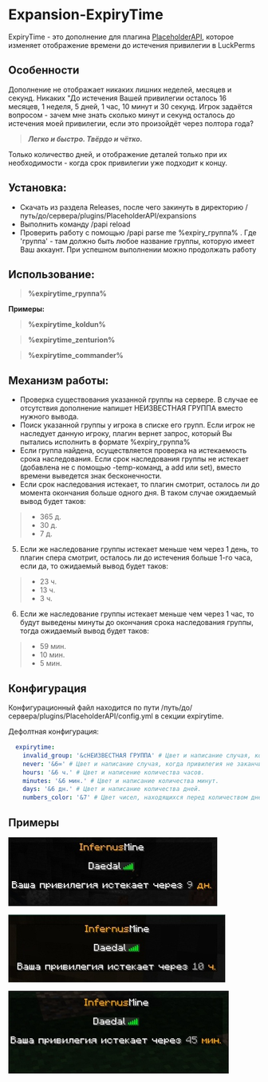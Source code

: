 # Expansion-ExpiryTime

ExpiryTime - это дополнение для плагина [PlaceholderAPI](http://placeholderapi.com/), которое изменяет отображение времени до истечения привилегии в LuckPerms

## Особенности
Дополнение не отображает никаких лишних неделей, месяцев и секунд. Никаких "До истечения Вашей привилегии осталось 16 месяцев, 1 неделя, 5 дней, 1 час, 10 минут и 30 секунд.
Игрок задаётся вопросом - зачем мне знать сколько минут и секунд осталось до истечения моей привилегии, если это произойдёт через полтора года? 

> ***Легко и быстро. Твёрдо и чётко.***

Только количество дней, и отображение деталей только при их необходимости - когда срок привилегии уже подходит к концу.

## Установка:
- Скачать из раздела Releases, после чего закинуть в директорию /путь/до/сервера/plugins/PlaceholderAPI/expansions
- Выполнить команду /papi reload
- Проверить работу с помощью /papi parse me %expiry_группа% . Где 'группа' - там должно быть любое название группы, которую имеет Ваш аккаунт. При успешном выполнении можно продолжать работу

## Использование:
> **%expirytime_группа%**

**Примеры:**
> **%expirytime_koldun%**

> **%expirytime_zenturion%**

> **%expirytime_commander%**

## Механизм работы:
- Проверка существования указанной группы на сервере. В случае ее отсутствия дополнение напишет НЕИЗВЕСТНАЯ ГРУППА вместо нужного вывода.
- Поиск указанной группы у игрока в списке его групп. Если игрок не наследует данную игроку, плагин вернет запрос, который Вы пытались исполнить в формате %expiry_группа%
- Если группа найдена, осуществляется проверка на истекаемость срока наследования. Если срок наследования группы не истекает (добавлена не с помощью -temp-команд, а add или set), вместо времени выведется знак бесконечности.
- Если срок наследования истекает, то плагин смотрит, осталось ли до момента окончания больше одного дня. В таком случае ожидаемый вывод будет таков:

>- 365 д.
>- 30 д.
>- 7 д.

5. Если же наследование группы истекает меньше чем через 1 день, то плагин спера смотрит, осталось ли до истечения больше 1-го часа, если да, то ожидаемый вывод будет таков:

>- 23 ч.
>- 13 ч.
>- 3 ч.

6. Если же наследование группы истекает меньше чем через 1 час, то будут выведены минуты до окончания срока наследования группы, тогда ожидаемый вывод будет таков:

>- 59 мин.
>- 10 мин.
>- 5 мин.

## Конфигурация

Конфигурационный файл находится по пути /путь/до/сервера/plugins/PlaceholderAPI/config.yml в секции expirytime.

Дефолтная конфигурация:

```yml
  expirytime:
    invalid_group: '&cНЕИЗВЕСТНАЯ ГРУППА' # Цвет и написание случая, когда группа не найдена в LuckPerms
    never: '&6∞' # Цвет и написание случая, когда привилегия не заканчивается
    hours: '&6 ч.' # Цвет и написение количества часов.
    minutes: '&6 мин.' # Цвет и написание количества минут.
    days: '&6 дн.' # Цвет и написание количества дней.
    numbers_color: '&7' # Цвет чисел, находящихся перед количеством дней/часов/минут
```

## Примеры

![](example1.jpg)

![](example2.jpg)

![](example3.jpg)
